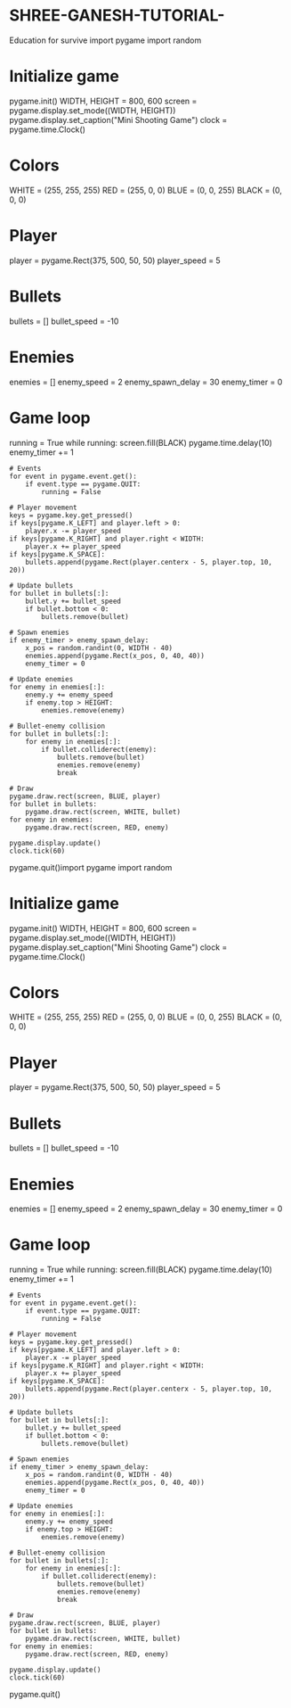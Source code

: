 # SHREE-GANESH-TUTORIAL-
Education for survive 
import pygame
import random

# Initialize game
pygame.init()
WIDTH, HEIGHT = 800, 600
screen = pygame.display.set_mode((WIDTH, HEIGHT))
pygame.display.set_caption("Mini Shooting Game")
clock = pygame.time.Clock()

# Colors
WHITE = (255, 255, 255)
RED = (255, 0, 0)
BLUE = (0, 0, 255)
BLACK = (0, 0, 0)

# Player
player = pygame.Rect(375, 500, 50, 50)
player_speed = 5

# Bullets
bullets = []
bullet_speed = -10

# Enemies
enemies = []
enemy_speed = 2
enemy_spawn_delay = 30
enemy_timer = 0

# Game loop
running = True
while running:
    screen.fill(BLACK)
    pygame.time.delay(10)
    enemy_timer += 1

    # Events
    for event in pygame.event.get():
        if event.type == pygame.QUIT:
            running = False

    # Player movement
    keys = pygame.key.get_pressed()
    if keys[pygame.K_LEFT] and player.left > 0:
        player.x -= player_speed
    if keys[pygame.K_RIGHT] and player.right < WIDTH:
        player.x += player_speed
    if keys[pygame.K_SPACE]:
        bullets.append(pygame.Rect(player.centerx - 5, player.top, 10, 20))

    # Update bullets
    for bullet in bullets[:]:
        bullet.y += bullet_speed
        if bullet.bottom < 0:
            bullets.remove(bullet)

    # Spawn enemies
    if enemy_timer > enemy_spawn_delay:
        x_pos = random.randint(0, WIDTH - 40)
        enemies.append(pygame.Rect(x_pos, 0, 40, 40))
        enemy_timer = 0

    # Update enemies
    for enemy in enemies[:]:
        enemy.y += enemy_speed
        if enemy.top > HEIGHT:
            enemies.remove(enemy)

    # Bullet-enemy collision
    for bullet in bullets[:]:
        for enemy in enemies[:]:
            if bullet.colliderect(enemy):
                bullets.remove(bullet)
                enemies.remove(enemy)
                break

    # Draw
    pygame.draw.rect(screen, BLUE, player)
    for bullet in bullets:
        pygame.draw.rect(screen, WHITE, bullet)
    for enemy in enemies:
        pygame.draw.rect(screen, RED, enemy)

    pygame.display.update()
    clock.tick(60)

pygame.quit()import pygame
import random

# Initialize game
pygame.init()
WIDTH, HEIGHT = 800, 600
screen = pygame.display.set_mode((WIDTH, HEIGHT))
pygame.display.set_caption("Mini Shooting Game")
clock = pygame.time.Clock()

# Colors
WHITE = (255, 255, 255)
RED = (255, 0, 0)
BLUE = (0, 0, 255)
BLACK = (0, 0, 0)

# Player
player = pygame.Rect(375, 500, 50, 50)
player_speed = 5

# Bullets
bullets = []
bullet_speed = -10

# Enemies
enemies = []
enemy_speed = 2
enemy_spawn_delay = 30
enemy_timer = 0

# Game loop
running = True
while running:
    screen.fill(BLACK)
    pygame.time.delay(10)
    enemy_timer += 1

    # Events
    for event in pygame.event.get():
        if event.type == pygame.QUIT:
            running = False

    # Player movement
    keys = pygame.key.get_pressed()
    if keys[pygame.K_LEFT] and player.left > 0:
        player.x -= player_speed
    if keys[pygame.K_RIGHT] and player.right < WIDTH:
        player.x += player_speed
    if keys[pygame.K_SPACE]:
        bullets.append(pygame.Rect(player.centerx - 5, player.top, 10, 20))

    # Update bullets
    for bullet in bullets[:]:
        bullet.y += bullet_speed
        if bullet.bottom < 0:
            bullets.remove(bullet)

    # Spawn enemies
    if enemy_timer > enemy_spawn_delay:
        x_pos = random.randint(0, WIDTH - 40)
        enemies.append(pygame.Rect(x_pos, 0, 40, 40))
        enemy_timer = 0

    # Update enemies
    for enemy in enemies[:]:
        enemy.y += enemy_speed
        if enemy.top > HEIGHT:
            enemies.remove(enemy)

    # Bullet-enemy collision
    for bullet in bullets[:]:
        for enemy in enemies[:]:
            if bullet.colliderect(enemy):
                bullets.remove(bullet)
                enemies.remove(enemy)
                break

    # Draw
    pygame.draw.rect(screen, BLUE, player)
    for bullet in bullets:
        pygame.draw.rect(screen, WHITE, bullet)
    for enemy in enemies:
        pygame.draw.rect(screen, RED, enemy)

    pygame.display.update()
    clock.tick(60)

pygame.quit()
